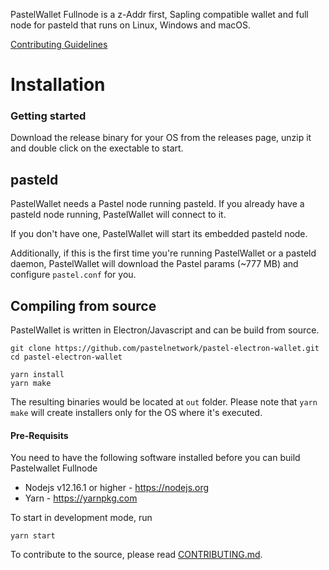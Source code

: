 PastelWallet Fullnode is a z-Addr first, Sapling compatible wallet and full node for pasteld that runs on Linux, Windows and macOS.

[Contributing Guidelines](./docs/CONTRIBUTING.md)

# Installation

### Getting started

Download the release binary for your OS from the releases page, unzip it and double click on the exectable to start.

## pasteld

PastelWallet needs a Pastel node running pasteld. If you already have a pasteld node running, PastelWallet will connect to it.

If you don't have one, PastelWallet will start its embedded pasteld node.

Additionally, if this is the first time you're running PastelWallet or a pasteld daemon, PastelWallet will download the Pastel params (~777 MB) and configure `pastel.conf` for you.

## Compiling from source

PastelWallet is written in Electron/Javascript and can be build from source.

```
git clone https://github.com/pastelnetwork/pastel-electron-wallet.git
cd pastel-electron-wallet

yarn install
yarn make
```

The resulting binaries would be located at `out` folder. Please note that `yarn make` will create installers only for the OS where it's executed.

#### Pre-Requisits

You need to have the following software installed before you can build Pastelwallet Fullnode

- Nodejs v12.16.1 or higher - https://nodejs.org
- Yarn - https://yarnpkg.com

To start in development mode, run

```
yarn start
```

To contribute to the source, please read [CONTRIBUTING.md](https://github.com/PastelNetwork/Pastel_Electron_Wallet/blob/master/docs/CONTRIBUTING.md).
